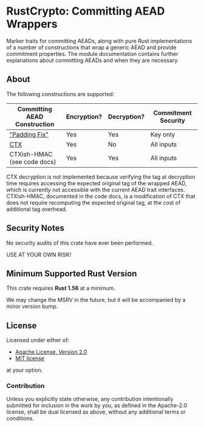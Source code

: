 # RustCrypto: Committing AEAD Wrappers

Marker traits for committing AEADs, along with pure Rust implementations of a
number of constructions that wrap a generic AEAD and provide commitment properties.
The module documentation contains further explanations about committing AEADs and
when they are necessary.

## About

The following constructions are supported:

| Committing AEAD Construction | Encryption? | Decryption? | Commitment Security |
|------------------------------|-------------|-------------|---------------------|
| ["Padding Fix"]              | Yes         | Yes         | Key only            |
| [CTX]                        | Yes         | No          | All inputs          |
| CTXish-HMAC (see code docs)  | Yes         | Yes         | All inputs          |

CTX decryption is not implemented because verifying the tag at decryption time
requires accessing the expected original tag of the wrapped AEAD, which is
currently not accessible with the current AEAD trait interfaces. CTXish-HMAC,
documented in the code docs, is a modification of CTX that does not require
recomputing the expected original tag, at the cost of additional tag overhead.

## Security Notes

No security audits of this crate have ever been performed.

USE AT YOUR OWN RISK!

## Minimum Supported Rust Version

This crate requires **Rust 1.56** at a minimum.

We may change the MSRV in the future, but it will be accompanied by a minor
version bump.

## License

Licensed under either of:

 * [Apache License, Version 2.0](http://www.apache.org/licenses/LICENSE-2.0)
 * [MIT license](http://opensource.org/licenses/MIT)

at your option.

### Contribution

Unless you explicitly state otherwise, any contribution intentionally submitted
for inclusion in the work by you, as defined in the Apache-2.0 license, shall be
dual licensed as above, without any additional terms or conditions.

["Padding Fix"]: https://eprint.iacr.org/2020/1456.pdf
[CTX]: https://eprint.iacr.org/2022/1260.pdf
